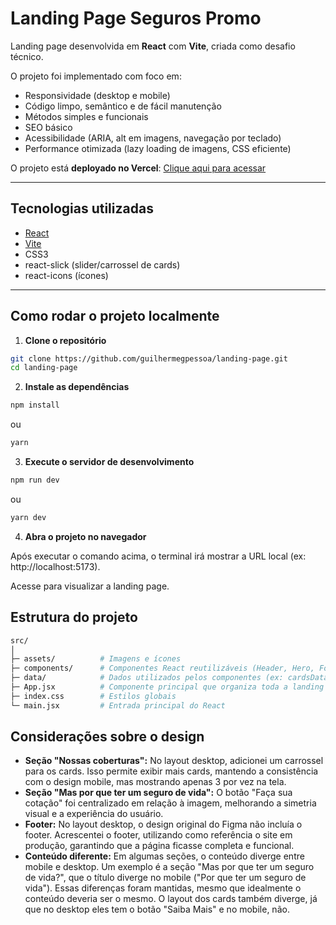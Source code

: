 # Landing Page Seguros Promo

Landing page desenvolvida em **React** com **Vite**, criada como desafio técnico.

O projeto foi implementado com foco em:

- Responsividade (desktop e mobile)
- Código limpo, semântico e de fácil manutenção
- Métodos simples e funcionais
- SEO básico
- Acessibilidade (ARIA, alt em imagens, navegação por teclado)
- Performance otimizada (lazy loading de imagens, CSS eficiente)

O projeto está **deployado no Vercel**: [Clique aqui para acessar](https://landing-page-one-iota-39.vercel.app/)

---

## Tecnologias utilizadas

- [React](https://reactjs.org/)
- [Vite](https://vitejs.dev/)
- CSS3
- react-slick (slider/carrossel de cards)
- react-icons (ícones)

---

## Como rodar o projeto localmente

1. **Clone o repositório**

```bash
git clone https://github.com/guilhermegpessoa/landing-page.git
cd landing-page
```

2. **Instale as dependências**

```bash
npm install
```

ou

```bash
yarn
```

3. **Execute o servidor de desenvolvimento**

```bash
npm run dev
```

ou

```bash
yarn dev
```

4. **Abra o projeto no navegador**

Após executar o comando acima, o terminal irá mostrar a URL local (ex: http://localhost:5173).

Acesse para visualizar a landing page.

## Estrutura do projeto

```bash
src/
│
├─ assets/          # Imagens e ícones
├─ components/      # Componentes React reutilizáveis (Header, Hero, Footer, Cards, Accordion, etc.)
├─ data/            # Dados utilizados pelos componentes (ex: cardsData, accordionData)
├─ App.jsx          # Componente principal que organiza toda a landing page
├─ index.css        # Estilos globais
└─ main.jsx         # Entrada principal do React
```

## Considerações sobre o design

- **Seção "Nossas coberturas":** No layout desktop, adicionei um carrossel para os cards. Isso permite exibir mais cards, mantendo a consistência com o design mobile, mas mostrando apenas 3 por vez na tela.
- **Seção "Mas por que ter um seguro de vida":** O botão "Faça sua cotação" foi centralizado em relação à imagem, melhorando a simetria visual e a experiência do usuário.
- **Footer:** No layout desktop, o design original do Figma não incluía o footer. Acrescentei o footer, utilizando como referência o site em produção, garantindo que a página ficasse completa e funcional.
- **Conteúdo diferente:** Em algumas seções, o conteúdo diverge entre mobile e desktop. Um exemplo é a seção "Mas por que ter um seguro de vida?", que o título diverge no mobile ("Por que ter um seguro de vida"). Essas diferenças foram mantidas, mesmo que idealmente o conteúdo deveria ser o mesmo. O layout dos cards também diverge, já que no desktop eles tem o botão "Saiba Mais" e no mobile, não.
